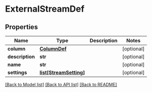 # ExternalStreamDef

## Properties
Name | Type | Description | Notes
------------ | ------------- | ------------- | -------------
**column** | [**ColumnDef**](ColumnDef.md) |  | [optional] 
**description** | **str** |  | [optional] 
**name** | **str** |  | [optional] 
**settings** | [**list[StreamSetting]**](StreamSetting.md) |  | [optional] 

[[Back to Model list]](../README.md#documentation-for-models) [[Back to API list]](../README.md#documentation-for-api-endpoints) [[Back to README]](../README.md)

